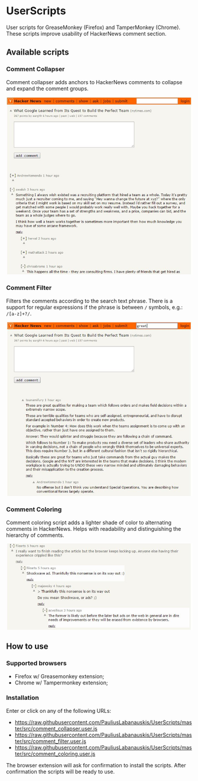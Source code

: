 # UserScripts
User scripts for GreaseMonkey (Firefox) and TamperMonkey (Chrome). These scripts improve usability of HackerNews comment section.

## Available scripts

### Comment Collapser
Comment collapser adds anchors to HackerNews comments to collapse and expand the comment groups.

![Comment Collapser](https://raw.githubusercontent.com/PauliusLabanauskis/UserScripts/master/img/collapsing.jpg)

### Comment Filter
 Filters the comments according to the search text phrase. There is a support for regular expressions if the phrase is between `/` symbols, e.g.: `/[a-z]+?/`.

![Comment Filter](https://raw.githubusercontent.com/PauliusLabanauskis/UserScripts/master/img/filter.jpg)

### Comment Coloring
Comment coloring script adds a lighter shade of color to alternating comments in HackerNews. Helps with readability and distinguishing the hierarchy of comments.

![Comment Coloring](https://raw.githubusercontent.com/PauliusLabanauskis/UserScripts/master/img/coloring.jpg)

## How to use

### Supported browsers
* Firefox w/ Greasemonkey extension;
* Chrome w/ Tampermonkey extension;

### Installation
Enter or click on any of the following URLs:
* https://raw.githubusercontent.com/PauliusLabanauskis/UserScripts/master/src/comment_collapser.user.js
* https://raw.githubusercontent.com/PauliusLabanauskis/UserScripts/master/src/comment_filter.user.js
* https://raw.githubusercontent.com/PauliusLabanauskis/UserScripts/master/src/comment_coloring.user.js

The browser extension will ask for confirmation to install the scripts. After confirmation the scripts will be ready to use.